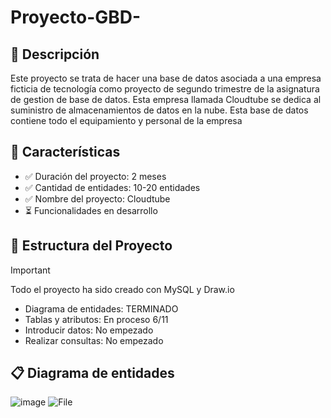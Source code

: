 # Proyecto-GBD-

## 📖 Descripción

Este proyecto se trata de hacer una base de datos asociada a 
una empresa ficticia de tecnología como proyecto de segundo 
trimestre de la asignatura de gestion de base de datos.
Esta empresa llamada Cloudtube se dedica al suministro de almacenamientos de datos en la nube. 
Esta base de datos contiene todo el equipamiento y personal de la empresa

## 🚀 Características

- ✅ Duración del proyecto: 2 meses
- ✅ Cantidad de entidades: 10-20 entidades
- ✅ Nombre del proyecto: Cloudtube
- ⏳ Funcionalidades en desarrollo


## 📂 Estructura del Proyecto

 > [!IMPORTANT]
> Todo el proyecto ha sido creado con MySQL y Draw.io
  - Diagrama de entidades: TERMINADO
  -  Tablas y atributos: En proceso 6/11
  -  Introducir datos: No empezado
  -  Realizar consultas: No empezado

## 📋 Diagrama de entidades
![image](https://github.com/user-attachments/assets/3c87c747-43dc-48db-8a09-8cf5e3bc1c1f)
![File]()

